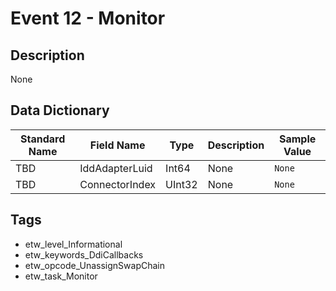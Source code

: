 # Event 12 - Monitor

## Description
None

## Data Dictionary
|Standard Name|Field Name|Type|Description|Sample Value|
|---|---|---|---|---|
|TBD|IddAdapterLuid|Int64|None|`None`|
|TBD|ConnectorIndex|UInt32|None|`None`|

## Tags
* etw_level_Informational
* etw_keywords_DdiCallbacks
* etw_opcode_UnassignSwapChain
* etw_task_Monitor